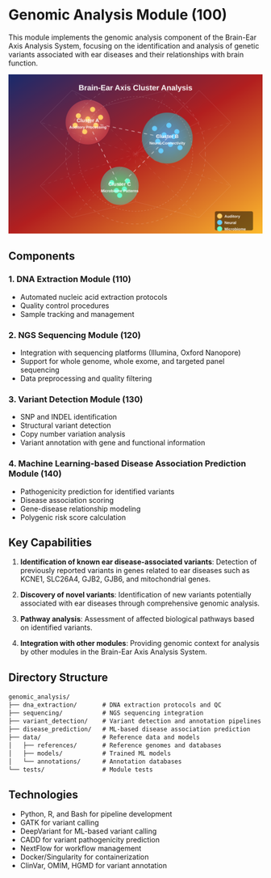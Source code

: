 # Genomic Analysis Module (100)

This module implements the genomic analysis component of the Brain-Ear Axis Analysis System, focusing on the identification and analysis of genetic variants associated with ear diseases and their relationships with brain function.

![Genomic Analysis](https://raw.githubusercontent.com/JJshome/Brain-Ear-Axis/main/examples/clustering_analysis.svg)

## Components

### 1. DNA Extraction Module (110)
- Automated nucleic acid extraction protocols
- Quality control procedures
- Sample tracking and management

### 2. NGS Sequencing Module (120)
- Integration with sequencing platforms (Illumina, Oxford Nanopore)
- Support for whole genome, whole exome, and targeted panel sequencing
- Data preprocessing and quality filtering

### 3. Variant Detection Module (130)
- SNP and INDEL identification
- Structural variant detection
- Copy number variation analysis
- Variant annotation with gene and functional information

### 4. Machine Learning-based Disease Association Prediction Module (140)
- Pathogenicity prediction for identified variants
- Disease association scoring
- Gene-disease relationship modeling
- Polygenic risk score calculation

## Key Capabilities

1. **Identification of known ear disease-associated variants**: Detection of previously reported variants in genes related to ear diseases such as KCNE1, SLC26A4, GJB2, GJB6, and mitochondrial genes.

2. **Discovery of novel variants**: Identification of new variants potentially associated with ear diseases through comprehensive genomic analysis.

3. **Pathway analysis**: Assessment of affected biological pathways based on identified variants.

4. **Integration with other modules**: Providing genomic context for analysis by other modules in the Brain-Ear Axis Analysis System.

## Directory Structure

```
genomic_analysis/
├── dna_extraction/       # DNA extraction protocols and QC
├── sequencing/           # NGS sequencing integration
├── variant_detection/    # Variant detection and annotation pipelines
├── disease_prediction/   # ML-based disease association prediction
├── data/                 # Reference data and models
│   ├── references/       # Reference genomes and databases
│   ├── models/           # Trained ML models
│   └── annotations/      # Annotation databases
└── tests/                # Module tests
```

## Technologies

- Python, R, and Bash for pipeline development
- GATK for variant calling
- DeepVariant for ML-based variant calling
- CADD for variant pathogenicity prediction
- NextFlow for workflow management
- Docker/Singularity for containerization
- ClinVar, OMIM, HGMD for variant annotation
